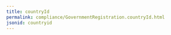 ```yaml
---
title: countryId
permalink: compliance/GovernmentRegistration.countryId.html
jsonid: countryid
---
```

